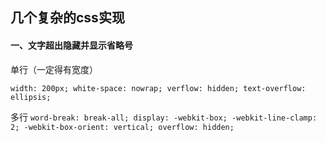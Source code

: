 ## 几个复杂的css实现

#### 一、文字超出隐藏并显示省略号

单行（一定得有宽度）


`
width: 200px;
white-space: nowrap;
verflow: hidden;
text-overflow: ellipsis;
`

多行
`
word-break: break-all;
display: -webkit-box;
-webkit-line-clamp: 2;
-webkit-box-orient: vertical;
overflow: hidden;
`

